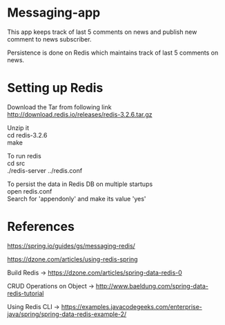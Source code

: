 # Messaging-app

This app keeps track of last 5 comments on news and publish new comment to news subscriber.

Persistence is done on Redis which maintains track of last 5 comments on news.

# Setting up Redis

Download the Tar from following link
http://download.redis.io/releases/redis-3.2.6.tar.gz

Unzip it  
cd redis-3.2.6  
make  

To run redis  
cd src  
./redis-server ../redis.conf  

To persist the data in Redis DB on multiple startups  
open redis.conf  
Search for 'appendonly' and make its value 'yes'  


# References
https://spring.io/guides/gs/messaging-redis/

https://dzone.com/articles/using-redis-spring

Build Redis ->  https://dzone.com/articles/spring-data-redis-0

CRUD Operations on Object -> http://www.baeldung.com/spring-data-redis-tutorial

Using Redis CLI -> https://examples.javacodegeeks.com/enterprise-java/spring/spring-data-redis-example-2/
